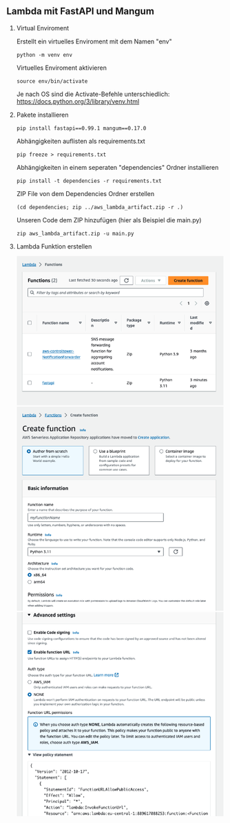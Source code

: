 ## Lambda mit FastAPI und Mangum

1. Virtual Enviroment

    Erstellt ein virtuelles Enviroment mit dem Namen "env"
    ```
    python -m venv env
    ```

    Virtuelles Enviroment aktivieren

    ```
    source env/bin/activate
    ```

    Je nach OS sind die Activate-Befehle unterschiedlich:
    https://docs.python.org/3/library/venv.html




2. Pakete installieren

    ```
    pip install fastapi==0.99.1 mangum==0.17.0
    ```

    Abhängigkeiten auflisten als requirements.txt

    ```
    pip freeze > requirements.txt
    ```

    Abhängigkeiten in einem seperaten "dependencies" Ordner installieren

    ```
    pip install -t dependencies -r requirements.txt
    ```

    ZIP File von dem Dependencies Ordner erstellen

    ```
    (cd dependencies; zip ../aws_lambda_artifact.zip -r .)
    ```

    Unseren Code dem ZIP hinzufügen (hier als Beispiel die main.py)

    ```
    zip aws_lambda_artifact.zip -u main.py
    ```

3. Lambda Funktion erstellen

    ![Lambda Funktion erstellen](./assets/lambda_1.png)
    ![Lambda Funktion erstellen](./assets/lambda_2.png)
    ![Lambda Funktion erstellen](./assets/lambda_3.png)
